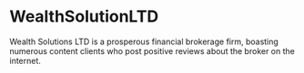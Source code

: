 # WealthSolutionLTD
Wealth Solutions LTD is a prosperous financial brokerage firm, boasting numerous content clients who post positive reviews about the broker on the internet.
